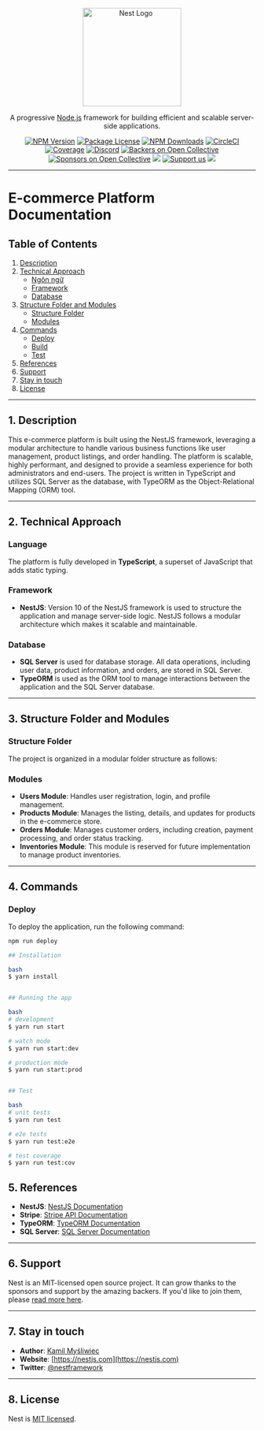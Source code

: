 <p align="center">
  <a href="http://nestjs.com/" target="blank"><img src="https://nestjs.com/img/logo-small.svg" width="200" alt="Nest Logo" /></a>
</p>

[circleci-image]: https://img.shields.io/circleci/build/github/nestjs/nest/master?token=abc123def456
[circleci-url]: https://circleci.com/gh/nestjs/nest

<p align="center">A progressive <a href="http://nodejs.org" target="_blank">Node.js</a> framework for building efficient and scalable server-side applications.</p>
<p align="center">
  <a href="https://www.npmjs.com/~nestjscore" target="_blank"><img src="https://img.shields.io/npm/v/@nestjs/core.svg" alt="NPM Version" /></a>
  <a href="https://www.npmjs.com/~nestjscore" target="_blank"><img src="https://img.shields.io/npm/l/@nestjs/core.svg" alt="Package License" /></a>
  <a href="https://www.npmjs.com/~nestjscore" target="_blank"><img src="https://img.shields.io/npm/dm/@nestjs/common.svg" alt="NPM Downloads" /></a>
  <a href="https://circleci.com/gh/nestjs/nest" target="_blank"><img src="https://img.shields.io/circleci/build/github/nestjs/nest/master" alt="CircleCI" /></a>
  <a href="https://coveralls.io/github/nestjs/nest?branch=master" target="_blank"><img src="https://coveralls.io/repos/github/nestjs/nest/badge.svg?branch=master#9" alt="Coverage" /></a>
  <a href="https://discord.gg/G7Qnnhy" target="_blank"><img src="https://img.shields.io/badge/discord-online-brightgreen.svg" alt="Discord"/></a>
  <a href="https://opencollective.com/nest#backer" target="_blank"><img src="https://opencollective.com/nest/backers/badge.svg" alt="Backers on Open Collective" /></a>
  <a href="https://opencollective.com/nest#sponsor" target="_blank"><img src="https://opencollective.com/nest/sponsors/badge.svg" alt="Sponsors on Open Collective" /></a>
  <a href="https://paypal.me/kamilmysliwiec" target="_blank"><img src="https://img.shields.io/badge/Donate-PayPal-ff3f59.svg"/></a>
  <a href="https://opencollective.com/nest#sponsor"  target="_blank"><img src="https://img.shields.io/badge/Support%20us-Open%20Collective-41B883.svg" alt="Support us"></a>
  <a href="https://twitter.com/nestframework" target="_blank"><img src="https://img.shields.io/twitter/follow/nestframework.svg?style=social&label=Follow"></a>
</p>

---

# E-commerce Platform Documentation

## Table of Contents

1. [Description](#description)
2. [Technical Approach](#technical-approach)
    - [Ngôn ngữ](#language)
    - [Framework](#framework)
    - [Database](#database)
3. [Structure Folder and Modules](#structure-folder-and-modules)
    - [Structure Folder](#structure-folder)
    - [Modules](#modules)
4. [Commands](#commands)
    - [Deploy](#deploy)
    - [Build](#build)
    - [Test](#test)
5. [References](#references)
6. [Support](#support)
7. [Stay in touch](#stay-in-touch)
8. [License](#license)

---

## 1. Description <a name="description"></a>

This e-commerce platform is built using the NestJS framework, leveraging a modular architecture to handle various business functions like user management, product listings, and order handling. The platform is scalable, highly performant, and designed to provide a seamless experience for both administrators and end-users. The project is written in TypeScript and utilizes SQL Server as the database, with TypeORM as the Object-Relational Mapping (ORM) tool.

---

## 2. Technical Approach <a name="technical-approach"></a>

### Language <a name="language"></a>

The platform is fully developed in **TypeScript**, a superset of JavaScript that adds static typing.

### Framework <a name="framework"></a>

-   **NestJS**: Version 10 of the NestJS framework is used to structure the application and manage server-side logic. NestJS follows a modular architecture which makes it scalable and maintainable.

### Database <a name="database"></a>

-   **SQL Server** is used for database storage. All data operations, including user data, product information, and orders, are stored in SQL Server.
-   **TypeORM** is used as the ORM tool to manage interactions between the application and the SQL Server database.

---

## 3. Structure Folder and Modules <a name="structure-folder-and-modules"></a>

### Structure Folder <a name="structure-folder"></a>

The project is organized in a modular folder structure as follows:

### Modules <a name="modules"></a>

-   **Users Module**: Handles user registration, login, and profile management.
-   **Products Module**: Manages the listing, details, and updates for products in the e-commerce store.
-   **Orders Module**: Manages customer orders, including creation, payment processing, and order status tracking.
-   **Inventories Module**: This module is reserved for future implementation to manage product inventories.

---

## 4. Commands <a name="commands"></a>

### Deploy <a name="deploy"></a>

To deploy the application, run the following command:

```bash
npm run deploy

## Installation

bash
$ yarn install


## Running the app

bash
# development
$ yarn run start

# watch mode
$ yarn run start:dev

# production mode
$ yarn run start:prod


## Test

bash
# unit tests
$ yarn run test

# e2e tests
$ yarn run test:e2e

# test coverage
$ yarn run test:cov

```

## 5. References <a name="references"></a>

-   **NestJS**: [NestJS Documentation](https://docs.nestjs.com)
-   **Stripe**: [Stripe API Documentation](https://stripe.com/docs/api)
-   **TypeORM**: [TypeORM Documentation](https://typeorm.io/)
-   **SQL Server**: [SQL Server Documentation](https://docs.microsoft.com/en-us/sql/sql-server/)

---

## 6. Support <a name="support"></a>

Nest is an MIT-licensed open source project. It can grow thanks to the sponsors and support by the amazing backers. If you'd like to join them, please [read more here](https://docs.nestjs.com/support).

---

## 7. Stay in touch <a name="stay-in-touch"></a>

-   **Author**: [Kamil Myśliwiec](https://kamilmysliwiec.com)
-   **Website**: [https://nestjs.com](https://nestjs.com)
-   **Twitter**: [@nestframework](https://twitter.com/nestframework)

---

## 8. License <a name="license"></a>

Nest is [MIT licensed](https://opensource.org/licenses/MIT).
